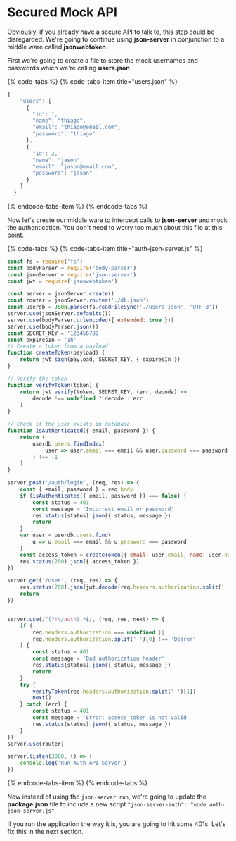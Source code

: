 # Secured Mock API

Obviously, if you already have a secure API to talk to, this step could be disregarded. We're going to continue using **json-server** in conjunction to a middle ware called **jsonwebtoken**.

First we're going to create a file to store the mock usernames and passwords which we're calling **users.json**

{% code-tabs %}
{% code-tabs-item title="users.json" %}
```javascript
{
    "users": [
      {
        "id": 1,
        "name": "thiago",
        "email": "thiago@email.com",
        "password": "thiago"
      },
      {
        "id": 2,
        "name": "jason",
        "email": "jason@email.com",
        "password": "jason"
      }
    ]
  }
```
{% endcode-tabs-item %}
{% endcode-tabs %}

Now let's create our middle ware to intercept calls to **json-server** and mock the authentication. You don't need to worry too much about this file at this point.

{% code-tabs %}
{% code-tabs-item title="auth-json-server.js" %}
```javascript
const fs = require('fs')
const bodyParser = require('body-parser')
const jsonServer = require('json-server')
const jwt = require('jsonwebtoken')

const server = jsonServer.create()
const router = jsonServer.router('./db.json')
const userdb = JSON.parse(fs.readFileSync('./users.json', 'UTF-8'))
server.use(jsonServer.defaults())
server.use(bodyParser.urlencoded({ extended: true }))
server.use(bodyParser.json())
const SECRET_KEY = '123456789'
const expiresIn = '1h'
// Create a token from a payload
function createToken(payload) {
    return jwt.sign(payload, SECRET_KEY, { expiresIn })
}

// Verify the token
function verifyToken(token) {
    return jwt.verify(token, SECRET_KEY, (err, decode) =>
        decode !== undefined ? decode : err
    )
}

// Check if the user exists in database
function isAuthenticated({ email, password }) {
    return (
        userdb.users.findIndex(
            user => user.email === email && user.password === password
        ) !== -1
    )
}

server.post('/auth/login', (req, res) => {
    const { email, password } = req.body
    if (isAuthenticated({ email, password }) === false) {
        const status = 401
        const message = 'Incorrect email or password'
        res.status(status).json({ status, message })
        return
    }
    var user = userdb.users.find(
        u => u.email === email && u.password === password
    )
    const access_token = createToken({ email: user.email, name: user.name })
    res.status(200).json({ access_token })
})

server.get('/user', (req, res) => {
    res.status(200).json(jwt.decode(req.headers.authorization.split(' ')[1]))
    return
})


server.use(/^(?!\/auth).*$/, (req, res, next) => {
    if (
        req.headers.authorization === undefined ||
        req.headers.authorization.split(' ')[0] !== 'Bearer'
    ) {
        const status = 401
        const message = 'Bad authorization header'
        res.status(status).json({ status, message })
        return
    }
    try {
        verifyToken(req.headers.authorization.split(' ')[1])
        next()
    } catch (err) {
        const status = 401
        const message = 'Error: access_token is not valid'
        res.status(status).json({ status, message })
    }
})
server.use(router)

server.listen(3000, () => {
    console.log('Run Auth API Server')
})


```
{% endcode-tabs-item %}
{% endcode-tabs %}

Now instead of using the `json-server run`, we're going to update the **package.json** file to include a new script `"json-server-auth": "node auth-json-server.js"`

If you run the application the way it is, you are going to hit some 401s. Let's fix this in the next section.

